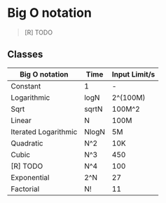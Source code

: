 # Big O notation
> [R] TODO

## Classes
|    Big O notation    | Time  | Input Limit/s |
| -------------------- | ----- | ------------- |
| Constant             | 1     | -             |
| Logarithmic          | logN  | 2^(100M)      |
| Sqrt                 | sqrtN | 100M^2        |
| Linear               | N     | 100M          |
| Iterated Logarithmic | NlogN | 5M            |
| Quadratic            | N^2   | 10K           |
| Cubic                | N^3   | 450           |
| [R] TODO             | N^4   | 100           |
| Exponential          | 2^N   | 27            |
| Factorial            | N!    | 11            |